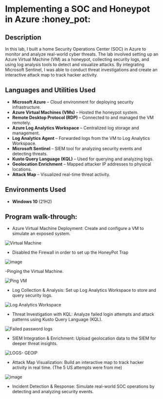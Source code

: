 <h1>Implementing a SOC and Honeypot in Azure :honey_pot:</h1>


<h2>Description</h2>
In this lab, I built a home Security Operations Center (SOC) in Azure to monitor and analyze real-world cyber threats. The lab involved setting up an Azure Virtual Machine (VM) as a honeypot, collecting security logs, and using log analysis tools to detect and visualize attacks. By integrating Microsoft Sentinel, I was able to conduct threat investigations and create an interactive attack map to track hacker activity.





<h2>Languages and Utilities Used</h2>

- <b>Microsoft Azure</b> – Cloud environment for deploying security infrastructure.
- <b>Azure Virtual Machines (VMs)</b> – Hosted the honeypot system.
- <b>Remote Desktop Protocol (RDP)</b> – Connected to and managed the VM remotely.
- <b>Azure Log Analytics Workspace</b> – Centralized log storage and management.
- <b>Log Analytics Agent</b> – Forwarded logs from the VM to Log Analytics Workspace.
- <b>Microsoft Sentinel</b> – SIEM tool for analyzing security events and detecting threats.
- <b>Kusto Query Language (KQL)</b> – Used for querying and analyzing logs.
- <b>Geolocation Enrichment</b> – Mapped attacker IP addresses to physical locations.
- <b>Attack Map</b> – Visualized real-time threat activity.

<h2>Environments Used </h2>

- <b>Windows 10</b> (21H2)

<h2>Program walk-through:</h2>

<p align="center">

- Azure Virtual Machine Deployment: Create and configure a VM to simulate an exposed system.

![Virtual Machine](https://github.com/user-attachments/assets/b5546acd-8c3a-4307-bcdf-2bf671023807)


- Disabled the Firewall in order to set up the HoneyPot Trap

  
![image](https://github.com/user-attachments/assets/9106abce-1ee0-4da3-82a5-84ec6de61a36)


-Pinging the Virtual Machine.

![Ping VM](https://github.com/user-attachments/assets/137a39c6-6a3c-450e-8941-f1f300f071f5)

  
- Log Collection & Analysis: Set up Log Analytics Workspace to store and query security logs.

![Log Analytics Workspace](https://github.com/user-attachments/assets/f587502b-b4ad-46dc-9ea7-f2d2d006d808)


- Threat Investigation with KQL: Analyze failed login attempts and attack patterns using Kusto Query Language (KQL).

![Failed password logs](https://github.com/user-attachments/assets/92d5d80e-f0c1-4dd8-8bbb-61d2323f2225)


  
- SIEM Integration & Enrichment: Upload geolocation data to the SIEM for deeper threat insights.

![LOGS- GEOIP](https://github.com/user-attachments/assets/f3e26845-7ad1-4093-ab2a-744c6c648fc2)



- Attack Map Visualization: Build an interactive map to track hacker activity in real time. (The 5 US attempts were from me)

![image](https://github.com/user-attachments/assets/3b024be1-76b0-4525-b20c-5ded3fa2b906)



- Incident Detection & Response: Simulate real-world SOC operations by detecting and analyzing security events.
<br />


<!--
 ```diff
- text in red
+ text in green
! text in orange
# text in gray
@@ text in purple (and bold)@@
```
--!>
